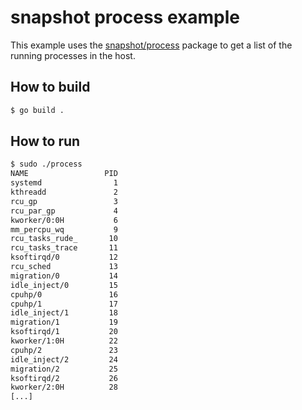 # snapshot process example

This example uses the
[snapshot/process](https://github.com/inspektor-gadget/inspektor-gadget/tree/main/pkg/gadgets/snapshot/process)
package to get a list of the running processes in the host.

## How to build

```bash
$ go build .
```

## How to run

```bash
$ sudo ./process
NAME                 PID
systemd                1
kthreadd               2
rcu_gp                 3
rcu_par_gp             4
kworker/0:0H           6
mm_percpu_wq           9
rcu_tasks_rude_       10
rcu_tasks_trace       11
ksoftirqd/0           12
rcu_sched             13
migration/0           14
idle_inject/0         15
cpuhp/0               16
cpuhp/1               17
idle_inject/1         18
migration/1           19
ksoftirqd/1           20
kworker/1:0H          22
cpuhp/2               23
idle_inject/2         24
migration/2           25
ksoftirqd/2           26
kworker/2:0H          28
[...]
```
